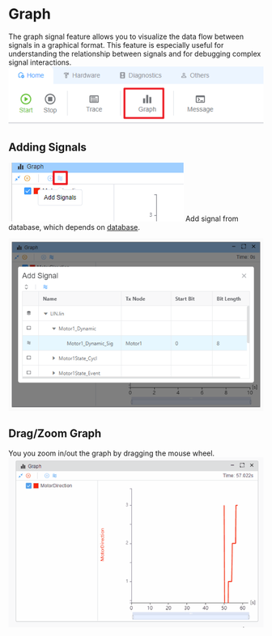 # Graph

The graph signal feature allows you to visualize the data flow between signals in a graphical format. This feature is especially useful for understanding the relationship between signals and for debugging complex signal interactions.
![alt text](image.png)


## Adding Signals
![alt text](image-1.png)
Add signal from database, which depends on [database](./../database.md).

![alt text](image-2.png)

## Drag/Zoom Graph
You you zoom in/out the graph by dragging the mouse wheel.
![alt text](graph.gif)